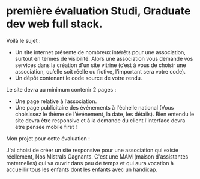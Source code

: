 
# première évaluation Studi, Graduate dev web full stack. 

Voilà le sujet :

- Un site internet présente de nombreux intérêts pour une association, surtout en termes de visibilité.
Alors une association vous demande vos services dans la création d'un site vitrine (c’est à vous de
choisir une association, qu’elle soit réelle ou fictive, l’important sera votre code).
- Un dépôt contenant le code source de votre rendu.

Le site devra au minimum contenir 2 pages :
- Une page relative à l’association.
- Une page publicitaire des événements à l'échelle national (Vous choisissez le thème de l’événement, la
date, les détails).
Bien entendu le site devra être responsive et à la demande du client l'interface devra être pensée mobile
first !


Mon projet pour cette évaluation : 

J'ai choisi de créer un site responsive pour une association qui existe réellement, Nos Mistrals Gagnants. C'est une MAM (maison d'assistantes maternelles) qui va ouvrir dans peu de temps et qui aura vocation à accueillir tous les enfants dont les enfants avec un handicap.
